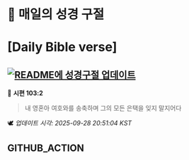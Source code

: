 # 🙏 매일의 성경 구절
# [Daily Bible verse]
## [![README에 성경구절 업데이트](https://github.com/DONGSUKA/first_test/actions/workflows/update-readme-bible.yml/badge.svg)](https://github.com/DONGSUKA/first_test/actions/workflows/update-readme-bible.yml)
<!-- START_BIBLE_VERSE -->
📖 **시편 103:2**
> 내 영혼아 여호와를 송축하며 그의 모든 은택을 잊지 말지어다

🕊️ _업데이트 시각: 2025-09-28 20:51:04 KST_
  <!-- END_BIBLE_VERSE -->
## GITHUB_ACTION
